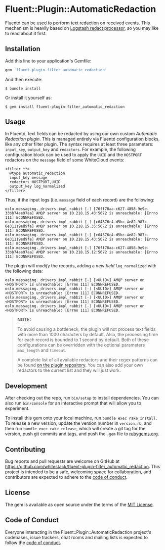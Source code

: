 # Fluent::Plugin::AutomaticRedaction

Fluentd can be used to perform text redaction on received events. This
mechanism is heavily based on [Logstash redact
processor](https://www.elastic.co/guide/en/elasticsearch/reference/current/redact-processor.html), so you may like
to read about it first.

## Installation

Add this line to your application's Gemfile:

```ruby
gem 'fluent-plugin-filter_automatic_redaction'
```

And then execute:

    $ bundle install

Or install it yourself as:

    $ gem install fluent-plugin-filter_automatic_redaction

## Usage

In Fluentd, text fields can be redacted by using our own custom _Automatic Redaction plugin_. This is managed
entirely via Fluentd configuration blocks, like any other filter plugin. The syntax requires at least three
parameters: `input_key`, `output_key` and `redactors`.
For example, the following configuration block can be used to apply the `UUID` and the `HOSTPORT` redactors on the
`message` field of some WhiteCloud events:
```text
<filter **>
  @type automatic_redaction
  input_key message
  redactors HOSTPORT,UUID
  output_key log_normalized
</filter>
```
Thus, if the input logs (i.e. `message` field of each record) are the following:
```text
oslo.messaging._drivers.impl_rabbit [-] [76ff78aa-c627-4858-9e9e-33bb74ee97aa] AMQP server on 10.218.15.43:5672 is unreachable: [Errno 111] ECONNREFUSED.
oslo.messaging._drivers.impl_rabbit [-] [c64376c4-d5bc-4e82-987c-6e31119ed9fe] AMQP server on 10.218.15.35:5672 is unreachable: [Errno 111] ECONNREFUSED.
oslo.messaging._drivers.impl_rabbit [-] [c64376c4-d5bc-4e82-987c-6e31119ed9fe] AMQP server on 10.218.15.43:5672 is unreachable: [Errno 111] ECONNREFUSED.
oslo.messaging._drivers.impl_rabbit [-] [76ff78aa-c627-4858-9e9e-33bb74ee97aa] AMQP server on 10.218.15.12:5672 is unreachable: [Errno 111] ECONNREFUSED.
```
The plugin will _modify_ the records, adding a _new field_ `log_normalized` with the following data:
```text
oslo.messaging._drivers.impl_rabbit [-] [<UUID>] AMQP server on <HOSTPORT> is unreachable: [Errno 111] ECONNREFUSED.
oslo.messaging._drivers.impl_rabbit [-] [<UUID>] AMQP server on <HOSTPORT> is unreachable: [Errno 111] ECONNREFUSED.
oslo.messaging._drivers.impl_rabbit [-] [<UUID>] AMQP server on <HOSTPORT> is unreachable: [Errno 111] ECONNREFUSED.
oslo.messaging._drivers.impl_rabbit [-] [<UUID>] AMQP server on <HOSTPORT> is unreachable: [Errno 111] ECONNREFUSED.
```
> **NOTE:**
>
>To avoid causing a bottleneck, the plugin will not process text fields with more than 1000 characters by default. Also, the processing time for each record is bounded to 1 second by default. Both of these configurations can be overridden with the optional parameters `max_length` and `timeout`.
>
>A complete list of all available redactors and their regex patterns can be found [on the plugin
repository](https://github.com/whitestack/fluent-plugin-filter_automatic_redaction/blob/main/lib/fluent/plugin/patterns_template/grok-patterns.erb). You can also add your own redactors to the current list and they will just work.

## Development

After checking out the repo, run `bin/setup` to install dependencies. You can also run `bin/console` for an interactive prompt that will allow you to experiment.

To install this gem onto your local machine, run `bundle exec rake install`. To release a new version, update the version number in `version.rb`, and then run `bundle exec rake release`, which will create a git tag for the version, push git commits and tags, and push the `.gem` file to [rubygems.org](https://rubygems.org).

## Contributing

Bug reports and pull requests are welcome on GitHub at https://github.com/whitestack/fluent-plugin-filter_automatic_redaction. This project is intended to be a safe, welcoming space for collaboration, and contributors are expected to adhere to the [code of conduct](https://github.com/whitestack/fluent-plugin-filter_automatic_redaction/blob/main/CODE_OF_CONDUCT.md).


## License

The gem is available as open source under the terms of the [MIT License](https://opensource.org/licenses/MIT).

## Code of Conduct

Everyone interacting in the Fluent::Plugin::AutomaticRedaction project's codebases, issue trackers, chat rooms and mailing lists is expected to follow the [code of conduct](https://github.com/whitestack/fluent-plugin-filter_automatic_redaction/blob/main/CODE_OF_CONDUCT.md).
